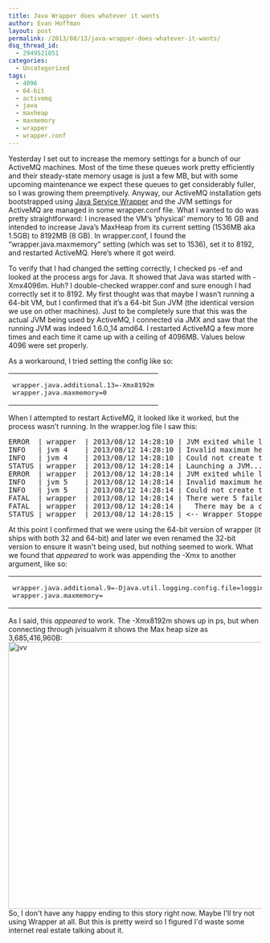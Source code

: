 ```yaml
---
title: Java Wrapper does whatever it wants
author: Evan Hoffman
layout: post
permalink: /2013/08/13/java-wrapper-does-whatever-it-wants/
dsq_thread_id:
  - 2949521851
categories:
  - Uncategorized
tags:
  - 4096
  - 64-bit
  - activemq
  - java
  - maxheap
  - maxmemory
  - wrapper
  - wrapper.conf
---
```

Yesterday I set out to increase the memory settings for a bunch of our ActiveMQ machines. Most of the time these queues work pretty efficiently and their steady-state memory usage is just a few MB, but with some upcoming maintenance we expect these queues to get considerably fuller, so I was growing them preemptively. Anyway, our ActiveMQ installation gets bootstrapped using <a href="http://activemq.apache.org/java-service-wrapper.html" onclick="_gaq.push(['_trackEvent', 'outbound-article', 'http://activemq.apache.org/java-service-wrapper.html', 'Java Service Wrapper']);" >Java Service Wrapper</a> and the JVM settings for ActiveMQ are managed in some wrapper.conf file. What I wanted to do was pretty straightforward: I increased the VM&#8217;s &#8216;physical&#8217; memory to 16 GB and intended to increase Java&#8217;s MaxHeap from its current setting (1536MB aka 1.5GB) to 8192MB (8 GB). In wrapper.conf, I found the &#8220;wrapper.java.maxmemory&#8221; setting (which was set to 1536), set it to 8192, and restarted ActiveMQ. Here&#8217;s where it got weird.

To verify that I had changed the setting correctly, I checked ps -ef and looked at the process args for Java. It showed that Java was started with -Xmx4096m. Huh? I double-checked wrapper.conf and sure enough I had correctly set it to 8192. My first thought was that maybe I wasn&#8217;t running a 64-bit VM, but I confirmed that it&#8217;s a 64-bit Sun JVM (the identical version we use on other machines). Just to be completely sure that this was the actual JVM being used by ActiveMQ, I connected via JMX and saw that the running JVM was indeed 1.6.0_14 amd64. I restarted ActiveMQ a few more times and each time it came up with a ceiling of 4096MB. Values below 4096 were set properly.

As a workaround, I tried setting the config like so:

<div class="wp_syntax">
  <table>
    <tr>
      <td class="code">
        <pre class="config" style="font-family:monospace;">wrapper.java.additional.13=-Xmx8192m
wrapper.java.maxmemory=0</pre>
      </td>
    </tr>
  </table>
</div>

When I attempted to restart ActiveMQ, it looked like it worked, but the process wasn&#8217;t running. In the wrapper.log file I saw this:

<pre>ERROR  | wrapper  | 2013/08/12 14:28:10 | JVM exited while loading the application.
INFO   | jvm 4    | 2013/08/12 14:28:10 | Invalid maximum heap size: -Xmx=8192m
INFO   | jvm 4    | 2013/08/12 14:28:10 | Could not create the Java virtual machine.
STATUS | wrapper  | 2013/08/12 14:28:14 | Launching a JVM...
ERROR  | wrapper  | 2013/08/12 14:28:14 | JVM exited while loading the application.
INFO   | jvm 5    | 2013/08/12 14:28:14 | Invalid maximum heap size: -Xmx=8192m
INFO   | jvm 5    | 2013/08/12 14:28:14 | Could not create the Java virtual machine.
FATAL  | wrapper  | 2013/08/12 14:28:14 | There were 5 failed launches in a row, each lasting less than 300 seconds.  Giving up.
FATAL  | wrapper  | 2013/08/12 14:28:14 |   There may be a configuration problem: please check the logs.
STATUS | wrapper  | 2013/08/12 14:28:15 | &lt;-- Wrapper Stopped
</pre>

At this point I confirmed that we were using the 64-bit version of wrapper (it ships with both 32 and 64-bit) and later we even renamed the 32-bit version to ensure it wasn't being used, but nothing seemed to work. What we found that *appeared* to work was appending the -Xmx to another argument, like so:

<div class="wp_syntax">
  <table>
    <tr>
      <td class="code">
        <pre class="bash" style="font-family:monospace;">wrapper.java.additional.9=-Djava.util.logging.config.file=logging.properties -XX:<span style="color: #007800;">PermSize</span>=256m <span style="color: #660033;">-Xms8192m</span> <span style="color: #660033;">-Xmx8192m</span>
wrapper.java.maxmemory=<span style="color: #000000;"></span></pre>
      </td>
    </tr>
  </table>
</div>

As I said, this *appeared* to work. The -Xmx8192m shows up in ps, but when connecting through jvisualvm it shows the Max heap size as 3,685,416,960B:  
<a href="http://www.evanhoffman.com/evan/2013/08/13/java-wrapper-does-whatever-it-wants/jvv/" onclick="_gaq.push(['_trackEvent', 'outbound-article', 'http://www.evanhoffman.com/evan/2013/08/13/java-wrapper-does-whatever-it-wants/jvv/', '']);"  rel="attachment wp-att-2217"><img src="http://www.evanhoffman.com/evan/wp-content/uploads/2013/08/jvv.png" alt="jvv" width="873" height="530" class="aligncenter size-full wp-image-2217" /></a>  
So, I don't have any happy ending to this story right now. Maybe I'll try not using Wrapper at all. But this is pretty weird so I figured I'd waste some internet real estate talking about it.